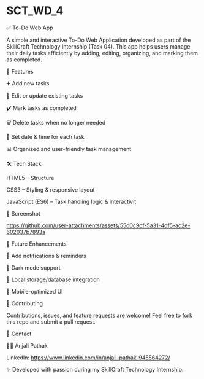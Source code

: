 # SCT_WD_4

✅ To-Do Web App

A simple and interactive To-Do Web Application developed as part of the SkillCraft Technology Internship (Task 04).
This app helps users manage their daily tasks efficiently by adding, editing, organizing, and marking them as completed.

🚀 Features

➕ Add new tasks

📝 Edit or update existing tasks

✔️ Mark tasks as completed

🗑️ Delete tasks when no longer needed

📅 Set date & time for each task

📊 Organized and user-friendly task management

🛠️ Tech Stack

HTML5 – Structure

CSS3 – Styling & responsive layout

JavaScript (ES6) – Task handling logic & interactivit

📸 Screenshot

https://github.com/user-attachments/assets/55d0c9cf-5a31-4df5-ac2e-602037b7893a



📌 Future Enhancements

🔔 Add notifications & reminders

🌙 Dark mode support

💾 Local storage/database integration

📱 Mobile-optimized UI

🤝 Contributing

Contributions, issues, and feature requests are welcome!
Feel free to fork this repo and submit a pull request.

📧 Contact

👩‍💻 Anjali Pathak

LinkedIn: https://www.linkedin.com/in/anjali-pathak-945564272/

✨ Developed with passion during my SkillCraft Technology Internship.
